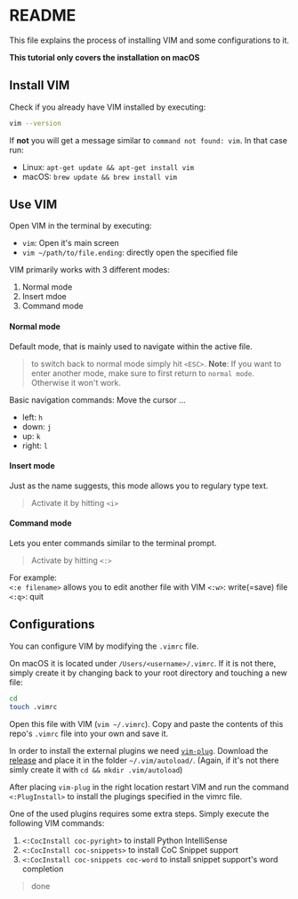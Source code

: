 # README

This file explains the process of installing VIM and some configurations to it.

**This tutorial only covers the installation on macOS**

## Install VIM 

Check if you already have VIM installed by executing:

```zsh
vim --version
```

If **not** you will get a message similar to `command not found: vim`.
In that case run:
- Linux: `apt-get update && apt-get install vim`
- macOS: `brew update && brew install vim`

## Use VIM

Open VIM in the terminal by executing:
- `vim`: Open it's main screen
- `vim ~/path/to/file.ending`: directly open the specified file

VIM primarily works with 3 different modes:
1. Normal mode
2. Insert mdoe
3. Command mode

#### Normal mode
Default mode, that is mainly used to navigate within the active file.

> to switch back to normal mode simply hit `<ESC>`.
> **Note**: If you want to enter another mode, make sure to first return to `normal mode`. Otherwise it won't work.

Basic navigation commands: Move the cursor ...
- left: `h`
- down: `j`
- up: `k`
- right: `l`

#### Insert mode
Just as the name suggests, this mode allows you to regulary type text.

 > Activate it by hitting `<i>`

#### Command mode
Lets you enter commands similar to the terminal prompt.

> Activate by hitting `<:>`

For example:  
`<:e filename>` allows you to edit another file with VIM
`<:w>`: write(=save) file
`<:q>`: quit

## Configurations

You can configure VIM by modifying the `.vimrc` file.

On macOS it is located under `/Users/<username>/.vimrc`. 
If it is not there, simply create it by changing back to your root directory and touching a new file:
```zsh
cd
touch .vimrc
```

Open this file with VIM (`vim ~/.vimrc`). 
Copy and paste the contents of this repo's `.vimrc` file into your own and save it.

In order to install the external plugins we need [`vim-plug`](https://github.com/junegunn/vim-plug).
Download the [release](https://raw.githubusercontent.com/junegunn/vim-plug/master/plug.vim) and place it in the folder `~/.vim/autoload/`.
(Again, if it's not there simly create it with `cd && mkdir .vim/autoload`)

After placing `vim-plug` in the right location restart VIM and run the command `<:PlugInstall>` to install the plugings specified in the vimrc file.

One of the used plugins requires some extra steps. Simply execute the following VIM commands:
1. `<:CocInstall coc-pyright>` to install Python IntelliSense
2. `<:CocInstall coc-snippets>` to install CoC Snippet support
3. `<:CocInstall coc-snippets coc-word` to install snippet support's word completion


> done

